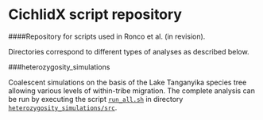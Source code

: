# CichlidX script repository

####Repository for scripts used in Ronco et al. (in revision).

Directories correspond to different types of analyses as described below.

###heterozygosity\_simulations

Coalescent simulations on the basis of the Lake Tanganyika species tree allowing various levels of within-tribe migration. The complete analysis can be run by executing the script [`run_all.sh`](heterozygosity_simulations/src/run_all.sh) in directory [`heterozygosity_simulations/src`](heterozygosity_simulations/src).